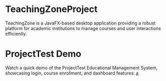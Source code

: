 # TeachingZoneProject
TeachingZone is a JavaFX-based desktop application providing a robust platform for academic institutions to manage courses and user interactions efficiently.

# ProjectTest Demo
Watch a quick demo of the ProjectTest Educational Management System, showcasing login, course enrollment, and dashboard features: 
[a](https://github.com/Prjct5/TeachingZoneProject/blob/main/video/demoVid.mp4)
